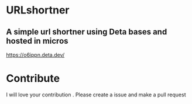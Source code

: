 # URLshortner

## A simple url shortner using Deta bases and hosted in micros


https://o6ippn.deta.dev/


# Contribute
I will love your contribution . Please create a issue and make a pull request <br>

  
